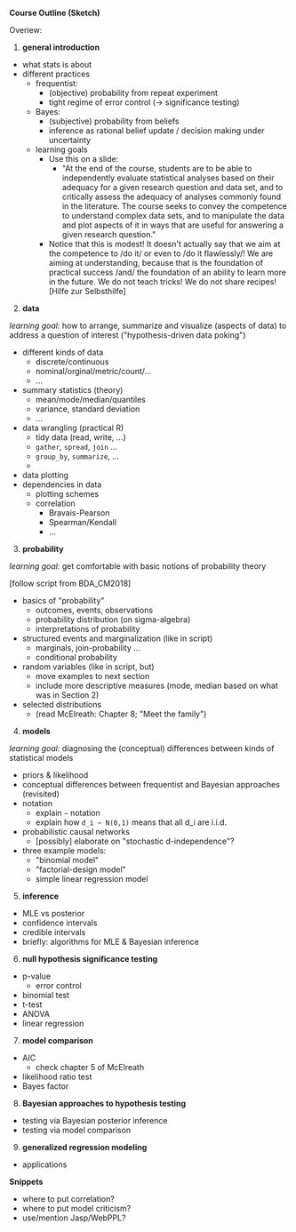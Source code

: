 **Course Outline (Sketch)**

Overiew:

1. **general introduction**

- what stats is about
- different practices
  - frequentist:
    - (objective) probability from repeat experiment
    - tight regime of error control (-> significance testing)
  - Bayes:
    - (subjective) probability from beliefs
    - inference as rational belief update / decision making under uncertainty
  - learning goals
    - Use this on a slide:
      - "At the end of the course, students are to be able to independently evaluate statistical analyses based on their adequacy for a given research question and data set, and to critically assess the adequacy of analyses commonly found in the literature. The course seeks to convey the competence to understand complex data sets, and to manipulate the data and plot aspects of it in ways that are useful for answering a given research question."
    - Notice that this is modest! It doesn't actually say that we aim at the competence to /do it/ or even to /do it flawlessly/! We are aiming at understanding, because that is the foundation of practical success /and/ the foundation of an ability to learn more in the future. We do not teach tricks! We do not share recipes! [Hilfe zur Selbsthilfe]

2. **data**

*learning goal:* how to arrange, summarize and visualize (aspects of data) to address a question of interest ("hypothesis-driven data poking")

- different kinds of data
  - discrete/continuous
  - nominal/orginal/metric/count/...
  - ...
- summary statistics (theory)
  - mean/mode/median/quantiles
  - variance, standard deviation
  - ...
- data wrangling (practical R)
  - tidy data (read, write, ...)
  - `gather`, `spread`, `join` ...
  - `group_by`, `summarize`, ...
  - 
- data plotting
- dependencies in data
  - plotting schemes
  - correlation
    - Bravais-Pearson
    - Spearman/Kendall
    - ...
    
3. **probability**

*learning goal:* get comfortable with basic notions of probability theory

[follow script from BDA_CM2018]
- basics of "probability"
  - outcomes, events, observations
  - probability distribution (on sigma-algebra)
  - interpretations of probability
- structured events and marginalization (like in script)
  - marginals, join-probability ...
  - conditional probability
- random variables (like in script, but)
  - move examples to next section
  - include more descriptive measures (mode, median based on what was in Section 2)
- selected distributions
  - (read McElreath: Chapter 8; "Meet the family")

4. **models**

*learning goal:* diagnosing the (conceptual) differences between kinds of statistical models

- priors & likelihood
- conceptual differences between frequentist and Bayesian approaches (revisited)
- notation
  - explain `~` notation
  - explain how `d_i ~ N(0,1)` means that all d_i are i.i.d.
- probabilistic causal networks
  - [possibly] elaborate on "stochastic d-independence"?
- three example models:
  - "binomial model"
  - "factorial-design model"
  - simple linear regression model

5. **inference**

- MLE vs posterior
- confidence intervals
- credible intervals
- briefly: algorithms for MLE & Bayesian inference

6. **null hypothesis significance testing**

- p-value
  - error control
- binomial test 
- t-test
- ANOVA
- linear regression

7. **model comparison**

- AIC
  - check chapter 5 of McElreath
- likelihood ratio test
- Bayes factor

8. **Bayesian approaches to hypothesis testing**

- testing via Bayesian posterior inference
- testing via model comparison

9. **generalized regression modeling**

- applications
 

**Snippets**

- where to put correlation?
- where to put model criticism?
- use/mention Jasp/WebPPL?
